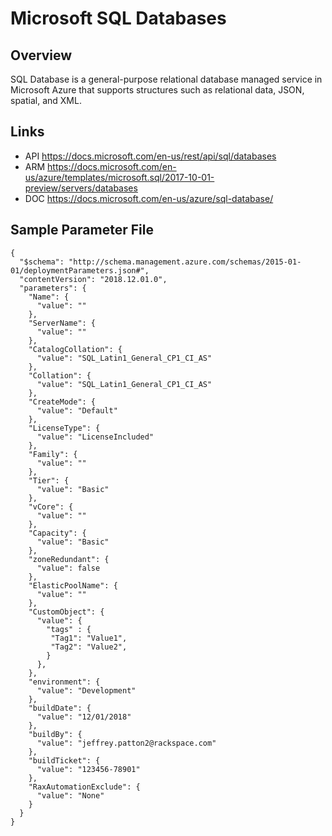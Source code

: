 # Microsoft SQL Databases

## Overview
SQL Database is a general-purpose relational database managed service in Microsoft Azure that supports structures such as relational data, JSON, spatial, and XML.

## Links
- API https://docs.microsoft.com/en-us/rest/api/sql/databases
- ARM https://docs.microsoft.com/en-us/azure/templates/microsoft.sql/2017-10-01-preview/servers/databases
- DOC https://docs.microsoft.com/en-us/azure/sql-database/

## Sample Parameter File
```
{
  "$schema": "http://schema.management.azure.com/schemas/2015-01-01/deploymentParameters.json#",
  "contentVersion": "2018.12.01.0",
  "parameters": {
    "Name": {
      "value": ""
    },
    "ServerName": {
      "value": ""
    },
    "CatalogCollation": {
      "value": "SQL_Latin1_General_CP1_CI_AS"
    },
    "Collation": {
      "value": "SQL_Latin1_General_CP1_CI_AS"
    },
    "CreateMode": {
      "value": "Default"
    },
    "LicenseType": {
      "value": "LicenseIncluded"
    },
    "Family": {
      "value": ""
    },
    "Tier": {
      "value": "Basic"
    },
    "vCore": {
      "value": ""
    },
    "Capacity": {
      "value": "Basic"
    },
    "zoneRedundant": {
      "value": false
    },
    "ElasticPoolName": {
      "value": ""
    },
    "CustomObject": {
      "value": {
        "tags" : {
         "Tag1": "Value1",
         "Tag2": "Value2",
        }
      },
    },
    "environment": {
      "value": "Development"
    },
    "buildDate": {
      "value": "12/01/2018"
    },
    "buildBy": {
      "value": "jeffrey.patton2@rackspace.com"
    },
    "buildTicket": {
      "value": "123456-78901"
    },
    "RaxAutomationExclude": {
      "value": "None"
    }
  }
}
```